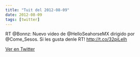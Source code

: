 ```yaml
---
title: "Tuit del 2012-08-09"
date: 2012-08-09
tags: [twitter]
---
```


RT @Bonnz: Nuevo video de @HelloSeahorseMX dirigido por @Come_Sesos. Si les gusta denle RT! http://t.co/32piLelh



[Ver en Twitter](https://twitter.com/i/web/status/233634870797164545)
